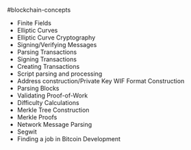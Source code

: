 #blockchain-concepts

* Finite Fields
* Elliptic Curves
* Elliptic Curve Cryptography
* Signing/Verifying Messages
* Parsing Transactions
* Signing Transactions
* Creating Transactions
* Script parsing and processing
* Address construction/Private Key WIF Format Construction
* Parsing Blocks
* Validating Proof-of-Work
* Difficulty Calculations
* Merkle Tree Construction
* Merkle Proofs
* Network Message Parsing
* Segwit
* Finding a job in Bitcoin Development
